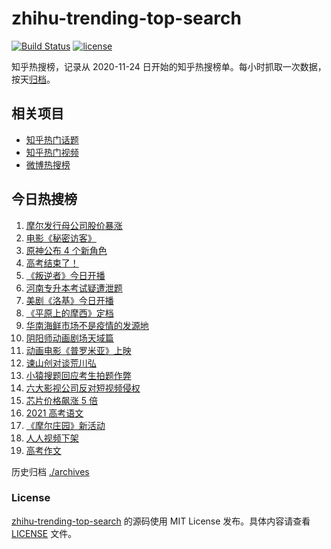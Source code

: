 # zhihu-trending-top-search

[![Build Status](https://github.com/justjavac/zhihu-trending-top-search/workflows/ci/badge.svg?branch=main)](https://github.com/justjavac/zhihu-trending-top-search/actions)
[![license](https://img.shields.io/github/license/justjavac/zhihu-trending-top-search)](https://github.com/justjavac/zhihu-trending-top-search/blob/main/LICENSE)

知乎热搜榜，记录从 2020-11-24 日开始的知乎热搜榜单。每小时抓取一次数据，按天[归档](./archives)。

## 相关项目

- [知乎热门话题](https://github.com/justjavac/zhihu-trending-hot-questions)
- [知乎热门视频](https://github.com/justjavac/zhihu-trending-hot-video)
- [微博热搜榜](https://github.com/justjavac/weibo-trending-hot-search)

## 今日热搜榜

<!-- BEGIN -->
<!-- 最后更新时间 Wed Jun 09 2021 18:06:43 GMT+0800 (China Standard Time) -->

1. [摩尔发行母公司股价暴涨](https://www.zhihu.com/search?q=摩尔庄园)
2. [电影《秘密访客》](https://www.zhihu.com/search?q=秘密访客)
3. [原神公布 4 个新角色](https://www.zhihu.com/search?q=原神)
4. [高考结束了！](https://www.zhihu.com/search?q=高考结束)
5. [《叛逆者》今日开播](https://www.zhihu.com/search?q=叛逆者)
6. [河南专升本考试疑遭泄题](https://www.zhihu.com/search?q=河南专升本)
7. [美剧《洛基》今日开播](https://www.zhihu.com/search?q=洛基)
8. [《平原上的摩西》定档](https://www.zhihu.com/search?q=平原上的摩西)
9. [华南海鲜市场不是疫情的发源地](https://www.zhihu.com/search?q=华南海鲜市场)
10. [阴阳师动画剧场天域篇](https://www.zhihu.com/search?q=阴阳师)
11. [动画电影《普罗米亚》上映](https://www.zhihu.com/search?q=普罗米亚)
12. [谏山创对谈荒川弘](https://www.zhihu.com/search?q=谏山创)
13. [小猿搜题回应考生拍题作弊](https://www.zhihu.com/search?q=小猿搜题)
14. [六大影视公司反对短视频侵权](https://www.zhihu.com/search?q=短视频侵权)
15. [芯片价格飙涨 5 倍](https://www.zhihu.com/search?q=芯片)
16. [2021 高考语文](https://www.zhihu.com/search?q=高考语文)
17. [《摩尔庄园》新活动](https://www.zhihu.com/search?q=摩尔庄园)
18. [人人视频下架](https://www.zhihu.com/search?q=人人视频)
19. [高考作文](https://www.zhihu.com/search?q=高考作文)

<!-- END -->

历史归档 [./archives](./archives)

### License

[zhihu-trending-top-search](https://github.com/justjavac/zhihu-trending-top-search)
的源码使用 MIT License 发布。具体内容请查看 [LICENSE](./LICENSE) 文件。
